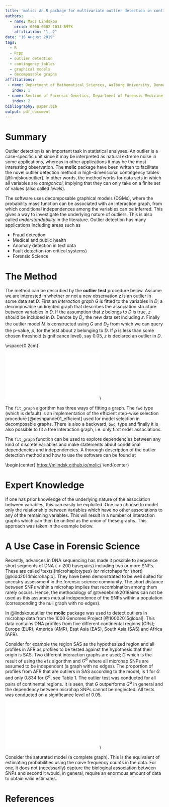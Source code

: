 ```yaml
---
title: 'molic: An R package for multivariate outlier detection in contingency tables'
authors:
  - name: Mads Lindskou
    orcid: 0000-0002-1033-697X
    affiliation: "1, 2"
date: "16 August 2019"
tags:
  - R
  - Rcpp
  - outlier detection
  - contingency tables
  - graphical models
  - decomposable graphs
affiliations:
 - name: Department of Mathematical Sciences, Aalborg University, Denmark
   index: 1
 - name: Section of Forensic Genetics, Department of Forensic Medicine, Faculty of Health and Medical Sciences, University of Copenhagen, Denmark
   index: 2
bibliography: paper.bib
output: pdf_document
---
```



<!-- pandoc --filter pandoc-citeproc --bibliography=paper.bib --variable papersize=a4paper -s paper.md -o paper.pdf & evince paper.pdf -->

# Summary

Outlier detection is an important task in statistical analyses. An outlier is a case-specific unit since it may be interpreted as natural extreme noise in some applications, whereas in other applications it may be the most interesting observation. The **molic** package have been written to facilitate the novel outlier detection method in high-dimensional contingency tables [@lindskououtlier]. In other words, the method works for data sets in which all variables are _categorical_, implying that they can only take on a finite set of values (also called _levels_).

The software uses decomposable graphical models (DGMs), where the probability mass function can be associated with an interaction graph, from which conditional independences among the variables can be inferred. This gives a way to investigate the underlying nature of outliers. This is also called _understandability_ in the literature. Outlier detection has many applications including areas such as

 - Fraud detection
 - Medical and public health
 - Anomaly detection in text data
 - Fault detection (on critical systems) 
 - Forensic Science

# The Method

The method can be described by the **outlier test** procedure below. Assume we are interested in whether or not a new observation $z$ is an outlier in some data set $D$. First an _interaction graph_ $G$ is fitted to the variables in $D$; a decomposable undirected graph that describes the association structure between variables in $D$. If the assumption that $z$ belongs to $D$ is true, $z$ should be included in $D$. Denote by $D_z$ the new data set including $z$. Finally the outlier model $M$ is constructed using $G$ and $D_z$ from which we can query the p-value, $p$, for the test about $z$ belonging to $D$. If $p$ is less than some chosen threshold (significance level), say $0.05$, $z$ is declared an outlier in $D$.

\vspace{0.2cm}

![](outlier_test_alg.pdf)\

The `fit_graph` algorithm has three ways of fitting a graph. The `fwd` type (which is default) is an implementation of the efficient step-wise selection procedure [@deshpande01_efficient] used for model selection in decomposable graphs. There is also a backward, `bwd`, type and finally it is also possible to fit a tree interaction graph, i.e. only first order associations.

The `fit_graph` function can be used to explore dependencies between any kind of discrete variables and make statements about conditional dependencies and independencies. A thorough description of the outlier detection method and how to use the software can be found at 

\begin{center}
https://mlindsk.github.io/molic/
\end{center}

# Expert Knowledge
If one has prior knowledge of the underlying nature of the association between variables, this can easily be exploited. One can choose to model only the relationship between variables which have no other associations to any of the remaining variables. This will result in a number of interaction graphs which can then be unified as the union of these graphs. This approach was taken in the example below.

# A Use Case in Forensic Science

Recently, advances in DNA sequencing has made it possible to sequence short segments of DNA ($< 200$ basepairs) including two or more SNPs. These are called \textsl{microhaplotypes} (or microhaps for short) [@kidd2014microhaplo]. They have been demonstrated to be well suited for ancestry assessment in the forensic science community. The short distance between SNPs within a microhap implies that recombination among them rarely occurs. Hence, the methodology of @tvedebrink2018aims can not be used as this assumes mutual independence of the SNPs within a population (corresponding the null graph with no edges).

In @lindskououtlier the **molic** package was used to detect outliers in microhap data from the 1000 Genomes Project [@10002015global]. This data contains DNA profiles from five different continental regions (CRs); Europe (EUR), America (AMR), East Asia (EAS), South Asia (SAS) and Africa (AFR). 

Consider for example the region SAS as the hypothesized region and all profiles in AFR as profiles to be tested against the hypothesis that their origin is SAS. Two different interaction graphs are used; $G$ which is the result of using the `efs` algorithm and $G^{\emptyset}$ where all microhap SNPs are assumed to be independent (a graph with no edges). The proportion of profiles from AFR that are outliers in SAS according to the model, is $1$ for $G$ and only $0.834$ for $G^{\emptyset}$, see Table 1. The outlier test was conducted for all pairs of continental regions. It is seen, that $G$ outperforms $G^{\emptyset}$ in general and the dependency between microhap SNPs cannot be neglected. All tests was conducted on a significance level of $0.05$.

![](performance_matrix.pdf)\

Consider the saturated model (a complete graph). This is the equivalent of estimating probabilities using the naive frequency counts in the data. For one, it does not (necessarily) capture the biological association between SNPs and second it would, in general, require an enormous amount of data to obtain valid estimates. 


# References

